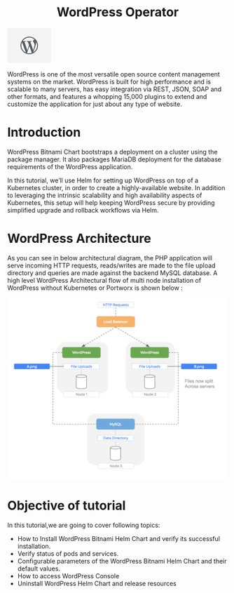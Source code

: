 <h1 align="center">WordPress Operator</h1>

![Logo](_images/logo.png)

WordPress is one of the most versatile open source content management systems on the market. WordPress is built for high performance and is scalable to many servers, has easy integration via REST, JSON, SOAP and other formats, and features a whopping 15,000 plugins to extend and customize the application for just about any type of website.

# Introduction
WordPress Bitnami Chart bootstraps a deployment on a cluster using the  package manager.
It also packages MariaDB deployment for the database requirements of the WordPress application.

In this tutorial, we’ll use Helm for setting up WordPress on top of a Kubernetes cluster, in order to create a highly-available website.
In addition to leveraging the intrinsic scalability and high availability aspects of Kubernetes, this setup will help keeping WordPress secure by providing simplified upgrade and rollback workflows via Helm.

# WordPress Architecture

As you can see in below architectural diagram, the PHP application will serve incoming HTTP requests, reads/writes are made to the file upload directory and queries are made against the backend MySQL database.
A high level WordPress Architectural flow of multi node installation of WordPress without Kubernetes or Portworx is shown below :

![](_images/wordpress-architecture.png)

# Objective of tutorial

In this tutorial,we are going to cover following topics:

- How to Install WordPress Bitnami Helm Chart and verify its successful installation.
- Verify status of pods and services. 
- Configurable parameters of the WordPress Bitnami Helm Chart and their default values.
- How to access WordPress Console
- Uninstall WordPress Helm Chart and release resources





